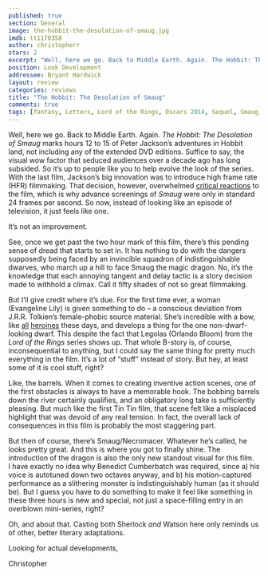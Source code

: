 ```yaml
---
published: true
section: General
image: the-hobbit-the-desolation-of-smaug.jpg
imdb: tt1170358
author: christopherr 
stars: 2
excerpt: "Well, here we go. Back to Middle Earth. Again. The Hobbit: The Desolation of Smaug marks hours 12 to 15 of Peter Jackson's adventures in Hobbit land, not including any of the extended DVD editions."
position: Look Development
addressee: Bryant Hardwick
layout: review
categories: reviews
title: "The Hobbit: The Desolation of Smaug"
comments: true
tags: [fantasy, Letters, Lord of the Rings, Oscars 2014, Sequel, Smaug, The Hobbit]
---
```

<p>Well, here we go. Back to Middle Earth. Again. <em>The Hobbit: The Desolation of Smaug</em> marks hours 12 to 15 of Peter Jackson&rsquo;s adventures in Hobbit land, not including any of the extended DVD editions. Suffice to say, the visual wow factor that seduced audiences over a decade ago has long subsided. So it&rsquo;s up to people like you to help evolve the look of the series. With the last film, Jackson&rsquo;s big innovation was to introduce high frame rate (HFR) filmmaking. That decision, however, overwhelmed <a href="/letters/2012/12/14/the-hobbit-an-unexpected-journey.html">critical reactions</a> to the film, which is why advance screenings of <em>Smaug</em> were only in standard 24 frames per second. So now, instead of looking like an episode of television, it just feels like one.</p>
<p>It&rsquo;s not an improvement.</p>
<p>See, once we get past the two hour mark of this film, there&rsquo;s this pending sense of dread that starts to set in. It has nothing to do with the dangers supposedly being faced by an invincible squadron of indistinguishable dwarves, who march up a hill to face Smaug the magic dragon. No, it&rsquo;s the knowledge that each annoying tangent and delay tactic is a story decision made to withhold a climax. Call it fifty shades of not so great filmmaking.</p>
<p>But I&rsquo;ll give credit where it&rsquo;s due. For the first time ever, a woman (Evangeline Lily) is given something to do &ndash; a conscious deviation from J.R.R. Tolkien&rsquo;s female-phobic source material. She&rsquo;s incredible with a bow, like <a href="/letters/2012/6/26/brave.html">all</a> <a href="/letters/2013/11/21/catching-fire.html">heroines</a> these days, and develops a thing for the one non-dwarf-looking dwarf. This despite the fact that Legolas (Orlando Bloom) from the <em>Lord of the Rings</em> series shows up. That whole B-story is, of course, inconsequential to anything, but I could say the same thing for pretty much everything in the film. It&rsquo;s a lot of &ldquo;stuff&rdquo; instead of story. But hey, at least some of it is cool stuff, right?</p>
<p>Like, the barrels. When it comes to creating inventive action scenes, one of the first obstacles is always to have a memorable hook. The bobbing barrels down the river certainly qualifies, and an obligatory long take is sufficiently pleasing. But much like the first Tin Tin film, that scene felt like a misplaced highlight that was devoid of any real tension. In fact, the overall lack of consequences in this film is probably the most staggering part.</p>
<p>But then of course, there&rsquo;s Smaug/Necromacer. Whatever he&rsquo;s called, he looks pretty great. And this is where you got to finally shine. The introduction of the dragon is also the only new standout visual for this film.&nbsp; I have exactly no idea why Benedict Cumberbatch was required, since a) his voice is autotuned down two octaves anyway, and b) his motion-captured performance as a slithering monster is indistinguishably human (as it should be). But I guess you have to do something to make it feel like something in these three hours is new and special, not just a space-filling entry in an overblown mini-series, right?</p>
<p>Oh, and about that. Casting both Sherlock <em>and</em> Watson here only reminds us of other, better literary adaptations.</p>
<p>Looking for actual developments,</p>
<p>Christopher</p>
